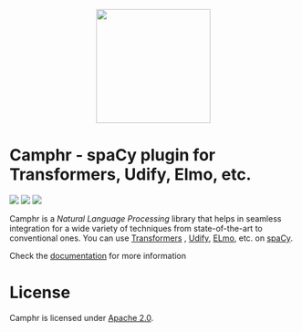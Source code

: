 <p align="center"><img src="https://github.com/PKSHATechnology/bedore-ner/blob/master/img/logoc.svg" width="200" /></p>

# Camphr - spaCy plugin for Transformers, Udify, Elmo, etc.

![](https://github.com/PKSHATechnology/agsnlp_camphr/workflows/test/badge.svg)
![](https://github.com/PKSHATechnology/agsnlp_camphr/workflows/test%20extras/badge.svg)
![](https://github.com/PKSHATechnology/agsnlp_camphr/workflows/test%20package/badge.svg)

Camphr is a *Natural Language Processing* library that helps in seamless integration for a wide variety of techniques from state-of-the-art to conventional ones.
You can use [Transformers](https://huggingface.co/transformers/) ,  [Udify](https://github.com/Hyperparticle/udify), [ELmo](https://allennlp.org/elmo), etc. on [spaCy](https://github.com/explosion/spaCy).

Check the [documentation](http://camphr-doc.s3-website.ap-northeast-1.amazonaws.com/) for more information

# License

Camphr is licensed under [Apache 2.0](./LICENSE).

